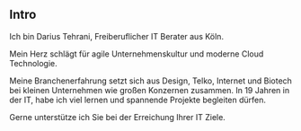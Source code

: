## <i class="fa fa-heartbeat" aria-hidden="true"></i> Intro
Ich bin Darius Tehrani, Freiberuflicher IT Berater aus Köln.

Mein Herz schlägt für agile Unternehmenskultur und moderne Cloud Technologie.

Meine Branchenerfahrung setzt sich aus Design, Telko, Internet und Biotech bei kleinen Unternehmen wie großen Konzernen zusammen. In 19 Jahren in der IT, habe ich viel lernen und spannende Projekte begleiten dürfen.

Gerne unterstütze ich Sie bei der Erreichung Ihrer IT Ziele.
